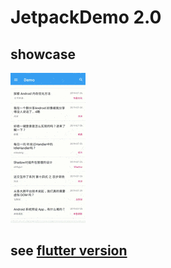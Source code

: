 # JetpackDemo 2.0

## showcase ##

![pic](/art/pic.gif)

## see [flutter version](https://github.com/wzq/flutter_demo) ##
